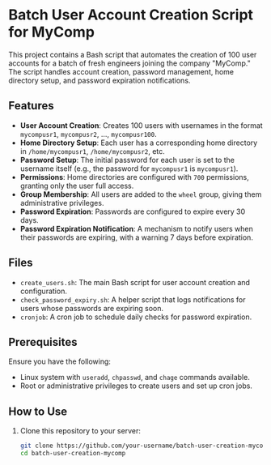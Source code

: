 # Batch User Account Creation Script for MyComp

This project contains a Bash script that automates the creation of 100 user accounts for a batch of fresh engineers joining the company "MyComp." The script handles account creation, password management, home directory setup, and password expiration notifications.

## Features

- **User Account Creation**: Creates 100 users with usernames in the format `mycompusr1`, `mycompusr2`, ..., `mycompusr100`.
- **Home Directory Setup**: Each user has a corresponding home directory in `/home/mycompusr1`, `/home/mycompusr2`, etc.
- **Password Setup**: The initial password for each user is set to the username itself (e.g., the password for `mycompusr1` is `mycompusr1`).
- **Permissions**: Home directories are configured with `700` permissions, granting only the user full access.
- **Group Membership**: All users are added to the `wheel` group, giving them administrative privileges.
- **Password Expiration**: Passwords are configured to expire every 30 days.
- **Password Expiration Notification**: A mechanism to notify users when their passwords are expiring, with a warning 7 days before expiration.

## Files

- `create_users.sh`: The main Bash script for user account creation and configuration.
- `check_password_expiry.sh`: A helper script that logs notifications for users whose passwords are expiring soon.
- `cronjob`: A cron job to schedule daily checks for password expiration.

## Prerequisites

Ensure you have the following:

- Linux system with `useradd`, `chpasswd`, and `chage` commands available.
- Root or administrative privileges to create users and set up cron jobs.

## How to Use

1. Clone this repository to your server:
   ```bash
   git clone https://github.com/your-username/batch-user-creation-mycomp.git
   cd batch-user-creation-mycomp
